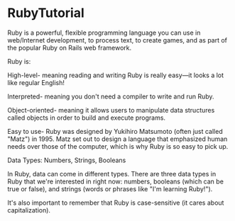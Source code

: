 RubyTutorial
============

Ruby is a powerful, flexible programming language you can use in web/Internet development, to process text, to create games, and as part of the popular Ruby on Rails web framework. 

Ruby is:

High-level- meaning reading and writing Ruby is really easy—it looks a lot like regular English!

Interpreted- meaning you don't need a compiler to write and run Ruby.

Object-oriented- meaning it allows users to manipulate data structures called objects in order to build and execute programs.

Easy to use- Ruby was designed by Yukihiro Matsumoto (often just called "Matz") in 1995. Matz set out to design a language that emphasized human needs over those of the computer, which is why Ruby is so easy to pick up.

Data Types: Numbers, Strings, Booleans

In Ruby, data can come in different types. There are three data types in Ruby that we're interested in right now: numbers, booleans (which can be true or false), and strings (words or phrases like "I'm learning Ruby!").

It's also important to remember that Ruby is case-sensitive (it cares about capitalization).
